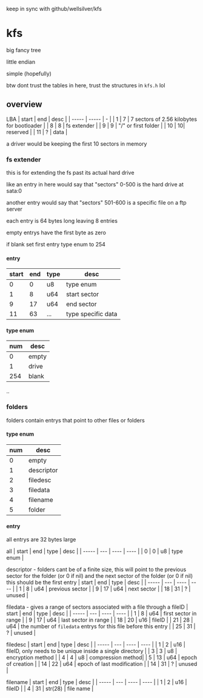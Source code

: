 keep in sync with github/wellsilver/kfs

# kfs

big fancy tree

little endian

simple (hopefully)

btw dont trust the tables in here, trust the structures in ``kfs.h`` lol

## overview
LBA
| start | end | desc |
| ----- | ----- | - |
| 1 | 7 | 7 sectors of 2.56 kilobytes for bootloader |
| 8 | 8 | fs extender |
| 9 | 9 | "/" or first folder |
| 10 | 10| reserved |
| 11 | ? | data |

a driver would be keeping the first 10 sectors in memory

### fs extender
this is for extending the fs past its actual hard drive

like an entry in here would say that "sectors" 0-500 is the hard drive at sata:0

another entry would say that "sectors" 501-600 is a specific file on a ftp server

each entry is 64 bytes long leaving 8 entries

empty entrys have the first byte as zero

if blank set first entry type enum to 254

#### entry
| start | end | type | desc |
| ----- | --- | ---- | ---- |
| 0 | 0 | u8  | type enum   |
| 1 | 8 | u64 | start sector|
| 9 | 17| u64 | end sector  |
| 11| 63| ... | type specific data |

#### type enum
| num | desc |
| --- | ---- |
| 0   | empty |
| 1   | drive |
| 254 | blank |
..


### folders

folders contain entrys that point to other files or folders

#### type enum
| num | desc |
| --- | ---- |
| 0   | empty |
| 1   | descriptor |
| 2   | filedesc  |
| 3   | filedata  |
| 4   | filename  |
| 5   | folder|

#### entry
all entrys are 32 bytes large

all
| start | end | type | desc |
| ----- | --- | ---- | ---- |
| 0     | 0   | u8   | type enum |

descriptor - folders cant be of a finite size, this will point to the previous sector for the folder (or 0 if nil) and the next sector of the folder (or 0 if nil) this should be the first entry
| start | end | type | desc |
| ----- | --- | ---- | ---- |
| 1     | 8   | u64  | previous sector |
| 9     | 17  | u64  | next sector |
| 18    | 31  | ?    | unused |

filedata - gives a range of sectors associated with a file through a fileID
| start | end | type | desc |
| ----- | --- | ---- | ---- |
| 1     | 8   | u64  | first sector in range |
| 9     | 17  | u64  | last sector in range  |
| 18    | 20  | u16  | fileID |
| 21    | 28  | u64  | the number of ``filedata`` entrys for this file before this entry |
| 25    | 31  | ?    | unused |

filedesc
| start | end | type | desc |
| ----- | --- | ---- | ---- |
| 1     | 2   | u16  | fileID, only needs to be unique inside a single directory |
| 3     | 3   | u8   | encryption method |
| 4     | 4   | u8   | compression method|
| 5     | 13  | u64  | epoch of creation |
| 14    | 22  | u64  | epoch of last modification |
| 14    | 31  | ?    | unused |

filename
| start | end | type | desc |
| ----- | --- | ---- | ---- |
| 1     | 2   | u16  | fileID |
| 4     | 31  | str(28) | file name |